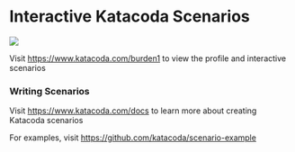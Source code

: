 # Interactive Katacoda Scenarios

[![](http://shields.katacoda.com/katacoda/burden1/count.svg)](https://www.katacoda.com/burden1 "Get your profile on Katacoda.com")

Visit https://www.katacoda.com/burden1 to view the profile and interactive scenarios

### Writing Scenarios
Visit https://www.katacoda.com/docs to learn more about creating Katacoda scenarios

For examples, visit https://github.com/katacoda/scenario-example
